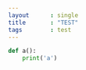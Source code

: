 ```yaml
---
layout      : single
title       : "TEST" 
tags 		: test
---
```



```python
def a():
    print('a')
```